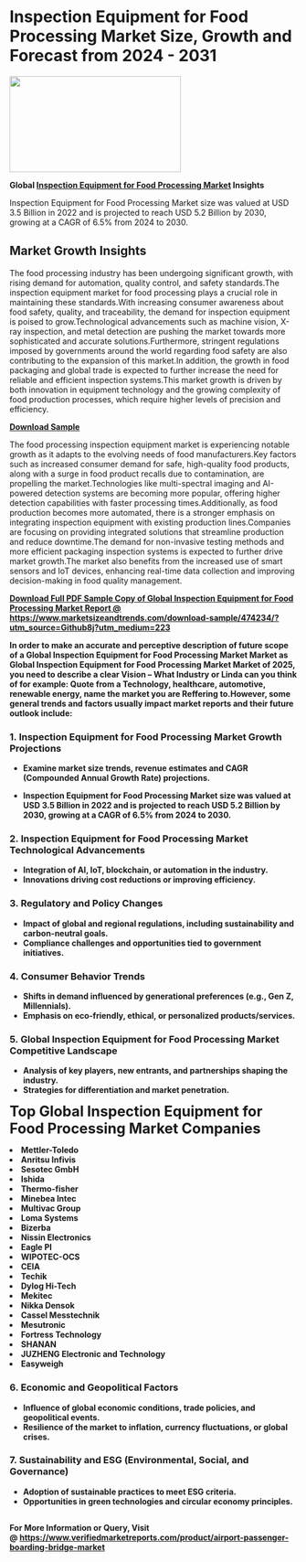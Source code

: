 <H1>Inspection Equipment for Food Processing Market Size, Growth and Forecast from 2024 - 2031</H1><img class="aligncenter size-medium wp-image-584254" src="https://thirdeyenews.in/wp-content/uploads/2024/09/Global-Market-Research-300x168.jpeg" alt="" width="300" height="168" /><p><strong>Global&nbsp;<a href="https://www.marketsizeandtrends.com/download-sample/474234/?utm_source=Github8j?utm_medium=223">Inspection Equipment for Food Processing Market</a> Insights</strong></p><p>Inspection Equipment for Food Processing Market size was valued at USD 3.5 Billion in 2022 and is projected to reach USD 5.2 Billion by 2030, growing at a CAGR of 6.5% from 2024 to 2030.</p><p><h2>Market Growth Insights</h2> <p>The food processing industry has been undergoing significant growth, with rising demand for automation, quality control, and safety standards.The inspection equipment market for food processing plays a crucial role in maintaining these standards.With increasing consumer awareness about food safety, quality, and traceability, the demand for inspection equipment is poised to grow.Technological advancements such as machine vision, X-ray inspection, and metal detection are pushing the market towards more sophisticated and accurate solutions.Furthermore, stringent regulations imposed by governments around the world regarding food safety are also contributing to the expansion of this market.In addition, the growth in food packaging and global trade is expected to further increase the need for reliable and efficient inspection systems.This market growth is driven by both innovation in equipment technology and the growing complexity of food production processes, which require higher levels of precision and efficiency.</p> <p><strong><a href="#">Download Sample</a></strong></p> <p>The food processing inspection equipment market is experiencing notable growth as it adapts to the evolving needs of food manufacturers.Key factors such as increased consumer demand for safe, high-quality food products, along with a surge in food product recalls due to contamination, are propelling the market.Technologies like multi-spectral imaging and AI-powered detection systems are becoming more popular, offering higher detection capabilities with faster processing times.Additionally, as food production becomes more automated, there is a stronger emphasis on integrating inspection equipment with existing production lines.Companies are focusing on providing integrated solutions that streamline production and reduce downtime.The demand for non-invasive testing methods and more efficient packaging inspection systems is expected to further drive market growth.The market also benefits from the increased use of smart sensors and IoT devices, enhancing real-time data collection and improving decision-making in food quality management.<p><strong><a href="#"></p><p><span class=""><strong>Download Full PDF Sample Copy of Global Inspection Equipment for Food Processing Market Report</strong> @ <a href="https://www.marketsizeandtrends.com/download-sample/474234/?utm_source=Github8j?utm_medium=223" target="_blank">https://www.marketsizeandtrends.com/download-sample/474234/?utm_source=Github8j?utm_medium=223</a></span></p><p>In order to make an accurate and perceptive description of future scope of a Global&nbsp;Inspection Equipment for Food Processing Market Market as Global&nbsp;Inspection Equipment for Food Processing Market Market of 2025, you need to describe a clear Vision &ndash; What Industry or Linda can you think of for example: Quote from a Technology, healthcare, automotive, renewable energy, name the market you are Reffering to.However, some general trends and factors usually impact market reports and their future outlook include:</p><h3>1.&nbsp;<strong>Inspection Equipment for Food Processing Market Growth Projections</strong></h3><ul><li>Examine market size trends, revenue estimates and CAGR (Compounded Annual Growth Rate) projections.</li><li><p>Inspection Equipment for Food Processing Market size was valued at USD 3.5 Billion in 2022 and is projected to reach USD 5.2 Billion by 2030, growing at a CAGR of 6.5% from 2024 to 2030.</p></li></ul><h3>2.&nbsp;<strong>Inspection Equipment for Food Processing Market Technological Advancements</strong></h3><ul><li>Integration of AI, IoT, blockchain, or automation in the industry.</li><li>Innovations driving cost reductions or improving efficiency.</li></ul><h3>3.&nbsp;<strong>Regulatory and Policy Changes</strong></h3><ul><li>Impact of global and regional regulations, including sustainability and carbon-neutral goals.</li><li>Compliance challenges and opportunities tied to government initiatives.</li></ul><h3>4.&nbsp;<strong>Consumer Behavior Trends</strong></h3><ul><li>Shifts in demand influenced by generational preferences (e.g., Gen Z, Millennials).</li><li>Emphasis on eco-friendly, ethical, or personalized products/services.</li></ul><h3>5.&nbsp;<strong>Global Inspection Equipment for Food Processing Market Competitive Landscape</strong></h3><ul><li>Analysis of key players, new entrants, and partnerships shaping the industry.</li><li>Strategies for differentiation and market penetration.</li></ul><p data-pm-slice="1 1 []"><span style="color: inherit; font-family: inherit; font-size: 25px;">Top Global Inspection Equipment for Food Processing Market Companies</span></p><div class="" data-test-id=""><p><li>Mettler-Toledo</li><li> Anritsu Infivis</li><li> Sesotec GmbH</li><li> Ishida</li><li> Thermo-fisher</li><li> Minebea Intec</li><li> Multivac Group</li><li> Loma Systems</li><li> Bizerba</li><li> Nissin Electronics</li><li> Eagle PI</li><li> WIPOTEC-OCS</li><li> CEIA</li><li> Techik</li><li> Dylog Hi-Tech</li><li> Mekitec</li><li> Nikka Densok</li><li> Cassel Messtechnik</li><li> Mesutronic</li><li> Fortress Technology</li><li> SHANAN</li><li> JUZHENG Electronic and Technology</li><li> Easyweigh</li></p></div><h3>6.&nbsp;<strong>Economic and Geopolitical Factors</strong></h3><ul><li>Influence of global economic conditions, trade policies, and geopolitical events.</li><li>Resilience of the market to inflation, currency fluctuations, or global crises.</li></ul><h3>7.&nbsp;<strong>Sustainability and ESG (Environmental, Social, and Governance)</strong></h3><ul><li>Adoption of sustainable practices to meet ESG criteria.</li><li>Opportunities in green technologies and circular economy principles.</li></ul><h2><strong style="font-size: 14px;">For More Information or Query, Visit @&nbsp;</strong><a style="background-color: #ffffff; font-size: 14px;" href="https://www.marketsizeandtrends.com/report/inspection-equipment-for-food-processing-market/" target="_blank">https://www.verifiedmarketreports.com/product/airport-passenger-boarding-bridge-market</a></h2>